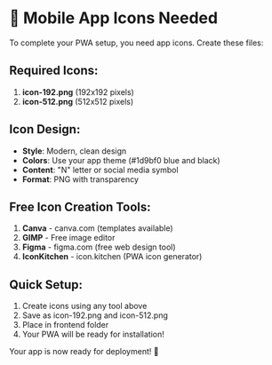 # 📱 Mobile App Icons Needed

To complete your PWA setup, you need app icons. Create these files:

## Required Icons:
1. **icon-192.png** (192x192 pixels)
2. **icon-512.png** (512x512 pixels)

## Icon Design:
- **Style**: Modern, clean design
- **Colors**: Use your app theme (#1d9bf0 blue and black)
- **Content**: "N" letter or social media symbol
- **Format**: PNG with transparency

## Free Icon Creation Tools:
1. **Canva** - canva.com (templates available)
2. **GIMP** - Free image editor
3. **Figma** - figma.com (free web design tool)
4. **IconKitchen** - icon.kitchen (PWA icon generator)

## Quick Setup:
1. Create icons using any tool above
2. Save as icon-192.png and icon-512.png
3. Place in frontend folder
4. Your PWA will be ready for installation!

Your app is now ready for deployment! 🚀
